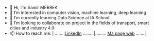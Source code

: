 - 👋 Hi, I’m Samir MEBREK
- 👀 I’m interested in computer vision, machine learning, deep learning
- 🌱 I’m currently learning Data Science at IA School
- 💞️ I’m looking to collaborate on project in the fields of transport, smart cities and industry 4.0 
- 📫 How to reach me:
|  ....... <a href="http://www.linkedin.com/in/samir-mebrek">LinkedIn<a/> .........|......... <a href="https://samirmebrek.github.io/">Ma page web<a/> .......|

<!---
SamirIASchool/SamirIASchool is a ✨ special ✨ repository because its `README.md` (this file) appears on your GitHub profile.
You can click the Preview link to take a look at your changes.
--->
